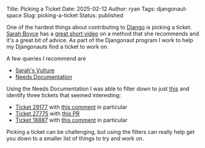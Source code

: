 Title: Picking a Ticket
Date: 2025-02-12
Author: ryan
Tags: djangonaut-space
Slug: picking-a-ticket
Status: published

One of the hardest things about contributing to [Django](https://www.github.com/django/django) is picking a ticket. [Sarah Boyce](https://mastodon.social/@sarahboyce) has a [great short video](https://youtube.com/shorts/D6QHet5U82U?si=2q8CYBVnaTM3qD6G) on a method that she recommends and it's a great bit of advice. As part of the Djangonaut program I work to help my Djangonauts find a ticket to work on.

A few queries I recommend are
* [Sarah's Vulture](https://code.djangoproject.com/query?changetime=..Feb+12%2C+2024&has_patch=1&needs_better_patch=1&status=assigned&status=new&order=id&desc=1&col=id&col=summary&col=owner&col=type&col=component)
* [Needs Documentation](https://code.djangoproject.com/query?changetime=..Feb+12%2C+2024&has_patch=1&needs_better_patch=1&needs_docs=1&status=assigned&status=new&order=id&desc=1&col=id&col=summary&col=type&col=owner&col=component)

Using the Needs Documentation I was able to filter down to just [this](https://code.djangoproject.com/query?changetime=..Feb+12%2C+2024&has_patch=1&needs_better_patch=1&needs_docs=1&status=assigned&status=new&type=!New+feature&order=id&desc=1&col=id&col=summary&col=type&col=owner&col=component) and identify three tickets that seemed interesting:

* [Ticket 29177](https://code.djangoproject.com/ticket/29177) with [this comment](https://code.djangoproject.com/ticket/29177#comment:3) in particular
* [Ticket 27775](https://code.djangoproject.com/ticket/27775) with [this PR](https://github.com/django/django/pull/16207)
* [Ticket 18887](https://code.djangoproject.com/ticket/18887) with [this comment](https://code.djangoproject.com/ticket/18887#comment:15) in particular

Picking a ticket can be challenging, but using the filters can really help get you down to a smaller list of things to try and work on.
